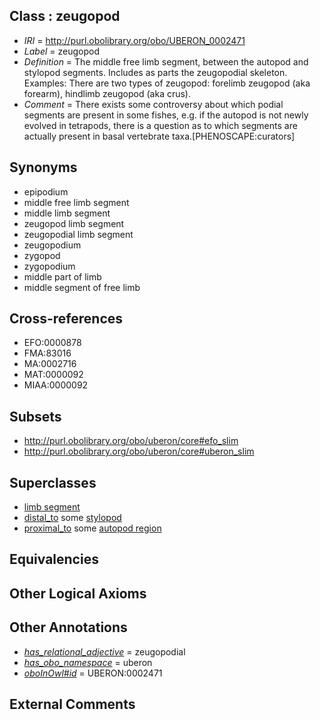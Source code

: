 
## Class : zeugopod

 * *IRI* = http://purl.obolibrary.org/obo/UBERON_0002471
 * *Label* = zeugopod
 * *Definition* = The middle free limb segment, between the autopod and stylopod segments. Includes as parts the zeugopodial skeleton. Examples: There are two types of zeugopod: forelimb zeugopod (aka forearm), hindlimb zeugopod (aka crus).
 * *Comment* = There exists some controversy about which podial segments are present in some fishes, e.g. if the autopod is not newly evolved in tetrapods, there is a question as to which segments are actually present in basal vertebrate taxa.[PHENOSCAPE:curators]

## Synonyms

 * epipodium
 * middle free limb segment
 * middle limb segment
 * zeugopod limb segment
 * zeugopodial limb segment
 * zeugopodium
 * zygopod
 * zygopodium
 * middle part of limb
 * middle segment of free limb

## Cross-references

 * EFO:0000878
 * FMA:83016
 * MA:0002716
 * MAT:0000092
 * MIAA:0000092

## Subsets

 * http://purl.obolibrary.org/obo/uberon/core#efo_slim
 * http://purl.obolibrary.org/obo/uberon/core#uberon_slim

## Superclasses

 * [limb segment](../../UBERON/29/UBERON_0002529.md)
 * [distal_to](../../BSPO/97/BSPO_0000097.md) some [stylopod](../../UBERON/72/UBERON_0002472.md)
 * [proximal_to](../../BSPO/00/BSPO_0000100.md) some [autopod region](../../UBERON/70/UBERON_0002470.md)

## Equivalencies


## Other Logical Axioms


## Other Annotations

 * *[has_relational_adjective](../../UBPROP/07/UBPROP_0000007.md)* = zeugopodial
 * *[has_obo_namespace](../../ce/oboInOwl#hasOBONamespace.md)* = uberon
 * *[oboInOwl#id](../../id/oboInOwl#id.md)* = UBERON:0002471

## External Comments

